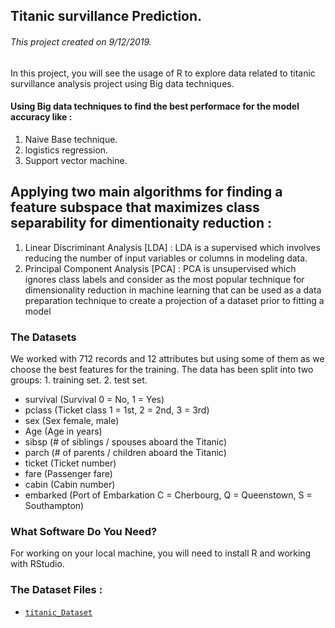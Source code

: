 ## Titanic survillance Prediction.
###### This project created on 9/12/2019.
In this project, you will see the usage of R to explore data related to titanic survillance analysis project using Big data techniques.

#### Using Big data techniques to find the best performace for the model accuracy like : 
1. Naive Base technique.
2. logistics regression.
3. Support vector machine.
## Applying two main algorithms for finding a feature subspace that maximizes class separability for dimentionaity reduction :
1. Linear Discriminant Analysis [LDA] :
LDA is a supervised which involves reducing the number of input variables or columns in modeling data.
2.  Principal Component Analysis [PCA] :
PCA is unsupervised which ignores class labels and consider as the most popular technique for dimensionality reduction in machine learning that can be used as a data preparation technique to create a projection of a dataset prior to fitting a model

### The Datasets
We worked with 712 records and 12 attributes but using some of them as we choose the best features for the training.
The data has been split into two groups:
	1. training set.
	2. test set.

* survival	(Survival	0 = No, 1 = Yes)
* pclass	(Ticket class	1 = 1st, 2 = 2nd, 3 = 3rd)
* sex		(Sex 		female, male)	
* Age		(Age in years)
* sibsp		(# of siblings / spouses aboard the Titanic)
* parch		(# of parents / children aboard the Titanic)
* ticket	(Ticket number)	
* fare		(Passenger fare)
* cabin		(Cabin number)
* embarked	(Port of Embarkation	C = Cherbourg, Q = Queenstown, S = Southampton)

 ### What Software Do You Need?
 For working on your local machine, you will need to install R and working with RStudio.

### The Dataset Files :
* [`titanic_Dataset`](https://github.com/hagar912/)







